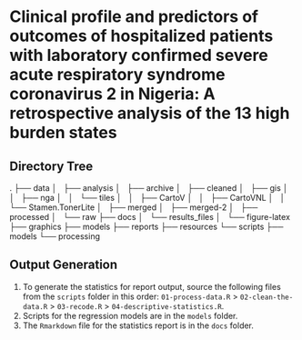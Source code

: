 # Clinical profile and predictors of outcomes of hospitalized patients with laboratory confirmed severe acute respiratory syndrome coronavirus 2 in Nigeria: A retrospective analysis of the 13 high burden states

## Directory Tree

.
├── data
│   ├── analysis
│   ├── archive
│   ├── cleaned
│   ├── gis
│   │   ├── nga
│   │   └── tiles
│   │       ├── CartoV
│   │       ├── CartoVNL
│   │       └── Stamen.TonerLite
│   ├── merged
│   ├── merged-2
│   ├── processed
│   └── raw
├── docs
│   └── results_files
│       └── figure-latex
├── graphics
├── models
├── reports
├── resources
└── scripts
    ├── models
    └── processing


## Output Generation

1. To generate the statistics for report output, source the following files from the `scripts` folder in this order: `01-process-data.R` > `02-clean-the-data.R` > `03-recode.R` > `04-descriptive-statistics.R`.
2. Scripts for the regression models are in the `models` folder.
3. The `Rmarkdown` file for the statistics report is in the `docs` folder.

